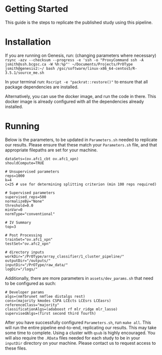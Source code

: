 # Getting Started
This guide is the steps to replicate the published study using this pipeline.

# Installation

If you are running on Genesis, run: (changing parameters where necessary)
`
rsync -azv --checksum --progress -e 'ssh -o "ProxyCommand ssh -A jsmith@ssh.bcgsc.ca -W %h:%p"' ~/Documents/Projects/PrOType jsmith@genesis2:~/
bash /gsc/software/linux-x86_64-centos5/R-3.5.1/source_me.sh
`

In your terminal run:
`
Rscript -e "packrat::restore()"
`
to ensure that all package dependencies are installed.

Alternatively, you can use the docker image, and run the code in there.  This docker image is already configured with all the dependencies already installed.

# Running
Below is the parameters, to be updated in `Parameters.sh` needed to replicate our results.  Please ensure that these match your `Parameters.sh` file, and that appropriate filepaths are set for your machine.
```
dataSets=(ov.afc1_cbt ov.afc1_xpn)
shouldCompute=TRUE

# Unsupervised parameters
reps=1000
k=4
c=25 # use for determining splitting criterion (min 100 reps required)

# Supervised parameters
supervised_reps=500
normalizeBy="None"
threshold=0.0
minVar=0
normType="conventional"

# IV Summary
top=3

# Post Processing
trainSet="ov.afc1_xpn"
testSet="ov.afc2_xpn"

# directory inputs
workDir="/PrOType/array_classifier/1_cluster_pipeline/"
outputDir="/outputs/"
inputDir="/PrOType/raw_data/"
logDir="/logs/"
```

Additionally, there are more parameters in `assets/dev_params.sh` that need to be configured as such:
```
# Developer params
algs=(nmfbrunet nmflee distalgs rest)
cons=(majority kmodes CSPA LCEcts LCEsrs LCEasrs)
referenceClass="majority"
classificationAlgs=(adaboost rf mlr_ridge mlr_lasso)
supervisedAlgs=(first second third fourth)
```

After you have successfully configured `Parameters.sh`, run `make all`.  This will run the entire pipeline end-to-end, replicating our results.  This may take some time to complete.  Using a cluster with `qsub` is highly encouraged.  You will also require the `.RData` files needed for each study to be in your `inputDir` directory on your machine.  Please contact us to request access to these files.
